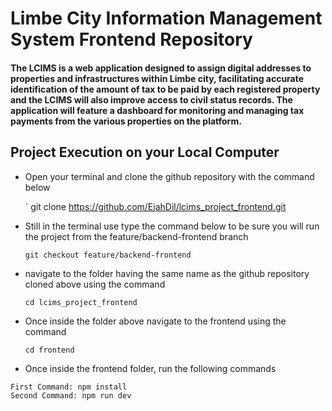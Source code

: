 # Limbe City Information Management System Frontend Repository
#### The LCIMS is a web application designed to assign digital addresses to properties and infrastructures within Limbe city, facilitating accurate identification of the amount of tax to be paid by each registered property and the LCIMS will also improve access to civil status records. The application will feature a dashboard for monitoring and managing tax payments from the various properties on the platform.

## Project Execution on your Local Computer

- Open your terminal and clone the github repository with the command below

  `
   git clone https://github.com/EjahDil/lcims_project_frontend.git

- Still in the terminal use type the command below to be sure you will run the project from the feature/backend-frontend branch

  
  `
    git checkout feature/backend-frontend
  `
  
- navigate to the folder having the same name as the github repository cloned above using the command

  `
   cd lcims_project_frontend
  `
 - Once inside the folder above navigate to the frontend using the command

   `
   cd frontend
   `
   
 - Once inside the frontend folder, run the following commands

```
First Command: npm install
Second Command: npm run dev 
```
